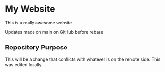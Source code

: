 # My Website

This is a really awesome website

Updates made on main on GitHub before rebase

## Repository Purpose

This will be a change that conflicts with whatever is on the remote side. 
This was edited locally.
